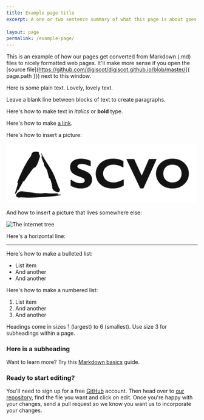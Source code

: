 ```yaml
---
title: Example page title
excerpt: A one or two sentence summary of what this page is about goes here. This one is about how pages on the site work.

layout: page
permalink: /example-page/
---
```


This is an example of how our pages get converted from Markdown (.md) files to nicely formatted web pages. It'll make more sense if you open the [source file](https://github.com/digiscot/digiscot.github.io/blob/master/{{ page.path }}) next to this window.

Here is some plain text. Lovely, lovely text.

Leave a blank line between blocks of text to create paragraphs.

Here's how to make text in *italics* or **bold** type.

Here's how to make [a link](http://www.scvo.org.uk).

Here's how to insert a picture:

![SCVO Logo](/images/scvo.png)

And how to insert a picture that lives somewhere else:

![The internet tree](http://www.scvo.org.uk/wp-content/uploads/2013/12/news-digital-participation-main-banner-940x292px.png)

Here's a horizontal line:

---

Here's how to make a bulleted list:

- List item
- And another
- And another

Here's how to make a numbered list:

1. List item
2. And another
3. And another

Headings come in sizes 1 (largest) to 6 (smallest). Use size 3 for subheadings within a page.

### Here is a subheading

Want to learn more? Try this [Markdown basics](https://daringfireball.net/projects/markdown/basics) guide.

### Ready to start editing?

You'll need to sign up for a free [GitHub](http://github.com) account. Then head over to [our repository](https://github.com/digiscot/digiscot.github.io/), find the file you want and click on edit. Once you're happy with your changes, send a pull request so we know you want us to incorporate your changes.
